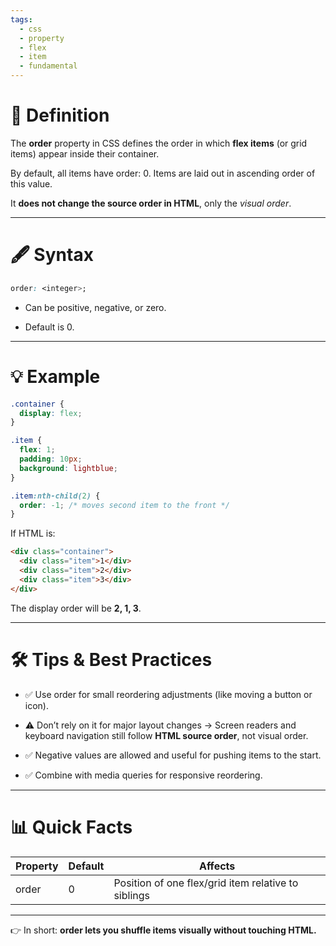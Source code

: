 ```yaml
---
tags: 
  - css
  - property
  - flex
  - item
  - fundamental
---
```


# **📖 Definition**

The **order** property in CSS defines the order in which **flex items** (or grid items) appear inside their container.

By default, all items have order: 0. Items are laid out in ascending order of this value.

  

It **does not change the source order in HTML**, only the _visual order_.

---

# **🖋️ Syntax**

```css
order: <integer>;
```

- Can be positive, negative, or zero.
    
- Default is 0.
    

---

# **💡 Example**

```css
.container {
  display: flex;
}

.item {
  flex: 1;
  padding: 10px;
  background: lightblue;
}

.item:nth-child(2) {
  order: -1; /* moves second item to the front */
}
```

If HTML is:

```html
<div class="container">
  <div class="item">1</div>
  <div class="item">2</div>
  <div class="item">3</div>
</div>
```

The display order will be **2, 1, 3**.

---

# **🛠️ Tips & Best Practices**

- ✅ Use order for small reordering adjustments (like moving a button or icon).
    
- ⚠️ Don’t rely on it for major layout changes → Screen readers and keyboard navigation still follow **HTML source order**, not visual order.
    
- ✅ Negative values are allowed and useful for pushing items to the start.
    
- ✅ Combine with media queries for responsive reordering.
    

---

# **📊 Quick Facts**

|**Property**|**Default**|**Affects**|
|---|---|---|
|order|0|Position of one flex/grid item relative to siblings|

---

👉 In short: **order lets you shuffle items visually without touching HTML.**